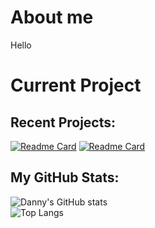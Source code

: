 # About me
Hello 


# Current Project




## Recent Projects:
[![Readme Card](https://github-readme-stats.vercel.app/api/pin/?username=tramnhatquang&repo=GuessingGameProject&show_owner=true)](https://github.com/tramnhatquang/GuessingGameProject)
[![Readme Card](https://github-readme-stats.vercel.app/api/pin/?username=tramnhatquang&repo=RockPaperScissorsGame&show_owner=true)](https://github.com/tramnhatquang/RockPaperScissorsGame)

## My GitHub Stats:
![Danny's GitHub stats](https://github-readme-stats.vercel.app/api?username=tramnhatquang&show_icons=true&theme=synthwave&include_all_commits=true&count_private=true)
<br />
![Top Langs](https://github-readme-stats.vercel.app/api/top-langs/?username=tramnhatquang&layout=compact)
